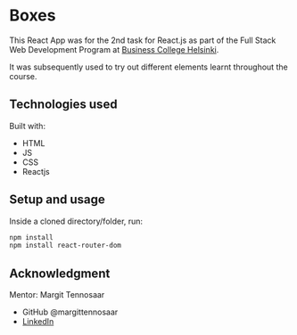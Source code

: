 # Boxes

This React App was for the 2nd task for React.js as part of the Full Stack Web Development Program at [Business College Helsinki](https://en.bc.fi/qualifications/full-stack-web-developer-program/).

It was subsequently used to try out different elements learnt throughout the course.

## Technologies used

Built with:

- HTML
- JS
- CSS
- Reactjs

## Setup and usage

Inside a cloned directory/folder, run:

```bash
npm install
npm install react-router-dom
```

## Acknowledgment

Mentor: Margit Tennosaar

- GitHub @margittennosaar
- [LinkedIn](https://www.linkedin.com/in/margittennosaar/)
